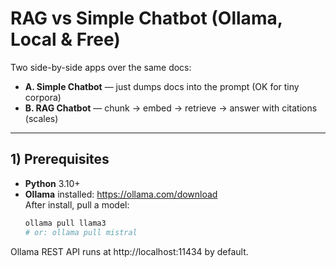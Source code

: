 # RAG vs Simple Chatbot (Ollama, Local & Free)

Two side-by-side apps over the same docs:

- **A. Simple Chatbot** — just dumps docs into the prompt (OK for tiny corpora)
- **B. RAG Chatbot** — chunk → embed → retrieve → answer with citations (scales)

---

## 1) Prerequisites

- **Python** 3.10+
- **Ollama** installed: https://ollama.com/download  
  After install, pull a model:
  ```bash
  ollama pull llama3
  # or: ollama pull mistral
Ollama REST API runs at http://localhost:11434 by default.